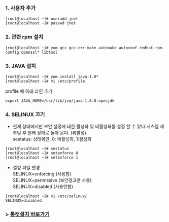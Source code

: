### 1. 사용자 추가
```console
[root@localhost ~]# useradd jnet
[root@localhost ~]# passwd jnet
```
### 2. 관련 rpm 설치
```console
[root@localhost ~]# yum gcc gcc-c++ make automake autoconf redhat-rpm-config openssl* libtool
```
### 3. JAVA 설치
```console
[root@localhost ~]# yum install java-1.8*
[root@localhost ~]# vi /etc/profile

```
profile 에 아래 라인 추가
```console
export JAVA_HOME=/usr/lib/jvm/java-1.8.0-openjdk
```
### 4.  SELINUX 끄기
* 현재 상태에서만 보안 설정에 대한 활성화 및 비활성화를 설정 할 수 있다.시스템 재부팅 후 원래 상태로 돌아 온다. (휘발성)   
sestatus: 상태확인, 0: 비활성화, 1:활성화
```console
[root@localhost ~]# sestatus
[root@localhost ~]# setenforce 0
[root@localhost ~]# setenforce 1
```
* 설정 파일 변경   
SELINUX=enforcing (사용함)   
SELINUX=perimssive (보안경고만 사용)   
SELINUX=disabled (사용안함)
```console
[root@localhost ~]# vi /etc/selinux/
SELINUX=disabled
```


### > [톰캣설치 바로가기](https://github.com/Jaewon-An/Server/blob/main/01_tomcat_install.md)
